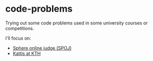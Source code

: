 # code-problems
Trying out some code problems used in some university courses or competitions.

I'll focus on:

* [Sphere online judge (SPOJ)](http://www.spoj.com/)
* [Kattis at KTH](https://kth.kattis.com)
